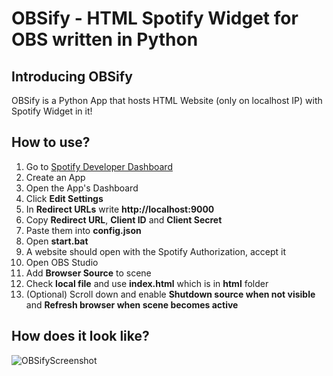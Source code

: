 # OBSify - HTML Spotify Widget for OBS written in Python

## Introducing OBSify
OBSify is a Python App that hosts HTML Website (only on localhost IP) with Spotify Widget in it!  

## How to use?
1. Go to [Spotify Developer Dashboard](https://developer.spotify.com/dashboard/)
2. Create an App
3. Open the App's Dashboard
4. Click **Edit Settings**
5. In **Redirect URLs** write **http://localhost:9000**
6. Copy **Redirect URL**, **Client ID** and **Client Secret**
7. Paste them into **config.json**
8. Open **start.bat**
9. A website should open with the Spotify Authorization, accept it
10. Open OBS Studio
11. Add **Browser Source** to scene
12. Check **local file** and use **index.html** which is in **html** folder
14. (Optional) Scroll down and enable **Shutdown source when not visible** and **Refresh browser when scene becomes active**

## How does it look like?
![OBSifyScreenshot](https://i.imgur.com/t2gSTjt.png)
